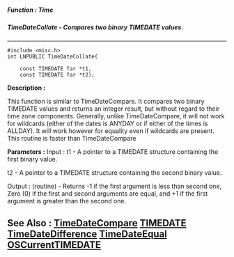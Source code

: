 ##### Function : Time
##### TimeDateCollate - Compares two binary TIMEDATE values.
---
```
#include <misc.h>
int LNPUBLIC TimeDateCollate(

	const TIMEDATE far *t1,
	const TIMEDATE far *t2);
```
**Description :**

This function is similar to TimeDateCompare.  It compares two binary TIMEDATE 
values and returns an integer result, but without regard to their time zone 
components.  Generally, unlike TimeDateCompare,  it will not work for wildcards 
(either of the dates is ANYDAY or if either of the times is ALLDAY).  It will 
work however for equality even if wildcards are present.  This routine is 
faster than TimeDateCompare

**Parameters :**
Input :
t1  -   A pointer to a TIMEDATE structure containing the first binary value.

t2  -  A pointer to a TIMEDATE structure containing the second binary value.

Output :
(routine)  -  Returns -1 if the first argument is less than second one, Zero (0) if the first and second arguments are equal, and +1 if the first argument is greater than the second one.



**See Also :**
[TimeDateCompare](/domino-c-api-docs/reference/Func/TimeDateCompare)
[TIMEDATE](/domino-c-api-docs/reference/Data/TIMEDATE)
[TimeDateDifference](/domino-c-api-docs/reference/Func/TimeDateDifference)
[TimeDateEqual](/domino-c-api-docs/reference/Func/TimeDateEqual)
[OSCurrentTIMEDATE](/domino-c-api-docs/reference/Func/OSCurrentTIMEDATE)
---
